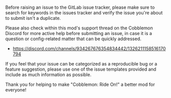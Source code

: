 Before raising an issue to the GitLab issue tracker, please make sure to search for keywords in the issues tracker and
verify the issue you're about to submit isn't a duplicate.

Please also check within this mod's support thread on the Cobblemon Discord for more active help before submitting an
issue, in case it is a question or config-related matter that can be quickly addressed.

* https://discord.com/channels/934267676354834442/1326211158516170794

If you feel that your issue can be categorized as a reproducible bug or a feature suggestion, please use one of the
issue templates provided and include as much information as possible.

Thank you for helping to make "Cobblemon: Ride On!" a better mod for everyone!

<!-- All templates sourced from https://gitlab.com/gitlab-org/gitlab/-/blob/master/.gitlab/issue_templates -->
